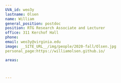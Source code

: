```yaml
---
UVA_id: weo3y
lastname: Olsen
name: William
general_position: postdoc
position: RTG Research Associate and Lecturer
office: 311 Kerchof Hall 
phone:
email: weo3y@virginia.edu
image: __SITE_URL__/img/people/2020-fall/Olsen.jpg
personal_page:https://williamolsen.github.io/

areas:



---
```

